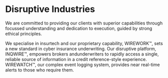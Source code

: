 # Disruptive Industries
We are committed to providing our clients with superior capabilities through focussed understanding and dedication to execution, guided by strong ethical principles. 

We specialise in insurtech and our proprietary capability, WIREWORK™, sets a new standard in cyber insurance underwriting. Our disruptive platform, INQWIRE™, empowers brokers andunderwriters to rapidly access a single, reliable source of information in a credit reference-style experience. WIREWATCH™, our complex event logging system, provides near real-time alerts to those who require them.
